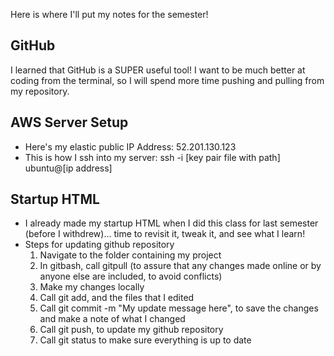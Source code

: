 Here is where I'll put my notes for the semester!
## GitHub
I learned that GitHub is a SUPER useful tool! I want to be much better at coding from the terminal, so I will spend more time pushing and pulling from my repository.
## AWS Server Setup
- Here's my elastic public IP Address: 52.201.130.123 
- This is how I ssh into my server:  ssh -i [key pair file with path] ubuntu@[ip address]
## Startup HTML
- I already made my startup HTML when I did this class for last semester (before I withdrew)... time to revisit it, tweak it, and see what I learn!
- Steps for updating github repository
    1. Navigate to the folder containing my project
    2. In gitbash, call gitpull (to assure that any changes made online or by anyone else are included, to avoid conflicts)
    3. Make my changes locally
    4. Call git add, and the files that I edited
    5. Call git commit -m "My update message here", to save the changes and make a note of what I changed
    6. Call git push, to update my github repository
    7. Call git status to make sure everything is up to date
